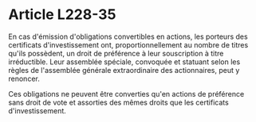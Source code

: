 # Article L228-35

En cas d'émission d'obligations convertibles en actions, les porteurs des certificats d'investissement ont, proportionnellement au nombre de titres qu'ils possèdent, un droit de préférence à leur souscription à titre irréductible. Leur assemblée spéciale, convoquée et statuant selon les règles de l'assemblée générale extraordinaire des actionnaires, peut y renoncer.

Ces obligations ne peuvent être converties qu'en actions de préférence sans droit de vote et assorties des mêmes droits que les certificats d'investissement.
